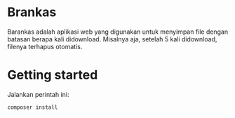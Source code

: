 # Brankas

Barankas adalah aplikasi web yang digunakan untuk menyimpan file dengan batasan berapa kali didownload. Misalnya aja, setelah 5 kali didownload, filenya terhapus otomatis.

# Getting started

Jalankan perintah ini:

```bash
composer install
```